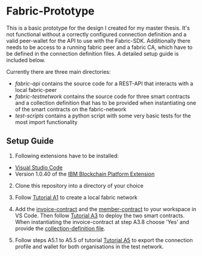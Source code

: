 # Fabric-Prototype
This is a basic prototype for the design I created for my master thesis. It's not functional without a correctly configured connection definition and a valid peer-wallet for the API to use with the Fabric-SDK. Additionally there needs to be access to a running fabric peer and a fabric CA, which have to be defined in the connection definition files. A detailed setup guide is included below.  

Currently there are three main directories:
- *fabric-api* contains the source code for a REST-API that interacts with a local fabric-peer
- *fabric-testnetwork* contains the source code for three smart contracts and a collection definition that has to be provided when instantiating one of the smart contracts on the fabric-network
- *test-scripts* contains a python script with some very basic tests for the most import functionality

## Setup Guide
1) Following extensions have to be installed:
- [Visual Studio Code](https://code.visualstudio.com) 
- Version 1.0.40 of the [IBM Blockchain Platform Extension](https://marketplace.visualstudio.com/items?itemName=IBMBlockchain.ibm-blockchain-platform) 

2) Clone this repository into a directory of your choice

3) Follow [Tutorial A1](files/a1.pdf) to create a local fabric network

4) Add the [invoice-contract](fabric-prototype/fabric-testnet/smart_contracts/invoice-contract) and the [member-contract](fabric-prototype/fabric-testnet/smart_contracts/member-contract) to your workspace in VS Code. Then follow [Tutorial A3](files/a3.pdf) to deploy the two smart contracts. When instantiating the invoice-contract at step A3.8 choose 'Yes' and provide the [collection-definition file](fabric-prototype/fabric-testnet/private_collections/PrivateCollection.json).

5) Follow steps A5.1 to A5.5 of tutorial [Tutorial A5](files/a5.pdf) to export the connection profile and wallet for both organisations in the test network.

